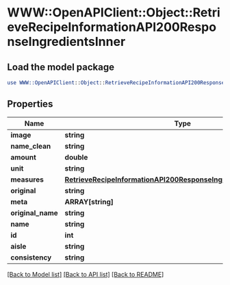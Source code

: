 # WWW::OpenAPIClient::Object::RetrieveRecipeInformationAPI200ResponseIngredientsInner

## Load the model package
```perl
use WWW::OpenAPIClient::Object::RetrieveRecipeInformationAPI200ResponseIngredientsInner;
```

## Properties
Name | Type | Description | Notes
------------ | ------------- | ------------- | -------------
**image** | **string** |  | [optional] 
**name_clean** | **string** |  | [optional] 
**amount** | **double** |  | [optional] 
**unit** | **string** |  | [optional] 
**measures** | [**RetrieveRecipeInformationAPI200ResponseIngredientsInnerMeasures**](RetrieveRecipeInformationAPI200ResponseIngredientsInnerMeasures.md) |  | [optional] 
**original** | **string** |  | [optional] 
**meta** | **ARRAY[string]** |  | [optional] 
**original_name** | **string** |  | [optional] 
**name** | **string** |  | [optional] 
**id** | **int** |  | [optional] 
**aisle** | **string** |  | [optional] 
**consistency** | **string** |  | [optional] 

[[Back to Model list]](../README.md#documentation-for-models) [[Back to API list]](../README.md#documentation-for-api-endpoints) [[Back to README]](../README.md)


